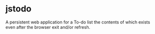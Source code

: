 # jstodo
A persistent web application for a To-do list the contents of which exists even after the browser exit and/or refresh.
